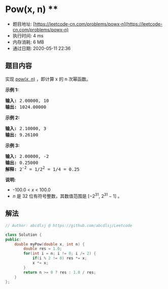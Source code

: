 # Pow(x, n) **
- 题目地址: [https://leetcode-cn.com/problems/powx-n](https://leetcode-cn.com/problems/powx-n)
- 执行时间: 4 ms
- 内存消耗: 6 MB
- 通过日期: 2020-05-11 22:36

## 题目内容
<p>实现 <a href="https://www.cplusplus.com/reference/valarray/pow/" target="_blank">pow(<em>x</em>, <em>n</em>)</a> ，即计算 x 的 n 次幂函数。</p>

<p><strong>示例 1:</strong></p>

<pre><strong>输入:</strong> 2.00000, 10
<strong>输出:</strong> 1024.00000
</pre>

<p><strong>示例 2:</strong></p>

<pre><strong>输入:</strong> 2.10000, 3
<strong>输出:</strong> 9.26100
</pre>

<p><strong>示例 3:</strong></p>

<pre><strong>输入:</strong> 2.00000, -2
<strong>输出:</strong> 0.25000
<strong>解释:</strong> 2<sup>-2</sup> = 1/2<sup>2</sup> = 1/4 = 0.25</pre>

<p><strong>说明:</strong></p>

<ul>
	<li>-100.0 < <em>x</em> < 100.0</li>
	<li><em>n</em> 是 32 位有符号整数，其数值范围是 [−2<sup>31</sup>, 2<sup>31 </sup>− 1] 。</li>
</ul>


## 解法
```cpp
// Author: abcdlsj @ https://github.com/abcdlsj/Leetcode

class Solution {
public:
    double myPow(double x, int n) {
        double res = 1.0;
        for(int i = n; i != 0; i /= 2) {
            if(i % 2 != 0) res *= x;
            x *= x;
        }
        return n >= 0 ? res : 1.0 / res;
    }
};

```